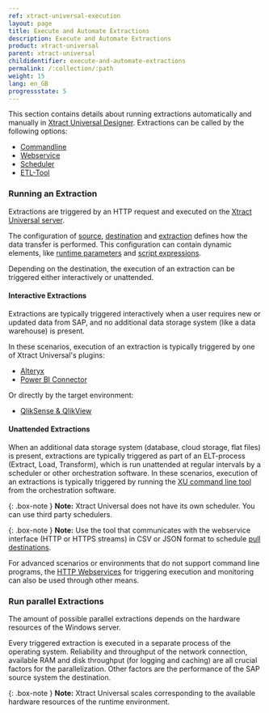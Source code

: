 ```yaml
---
ref: xtract-universal-execution
layout: page
title: Execute and Automate Extractions
description: Execute and Automate Extractions
product: xtract-universal
parent: xtract-universal
childidentifier: execute-and-automate-extractions
permalink: /:collection/:path
weight: 15
lang: en_GB
progressstate: 5
---
```

This section contains details about running extractions automatically and manually in [Xtract Universal Designer](./getting-started/run-an-extraction). Extractions can be called by the following options:
- [Commandline](./execute-and-automate-extractions/call-via-commandline)
- [Webservice](./execute-and-automate-extractions/call-via-webservice) 
- [Scheduler](./execute-and-automate-extractions/call-via-scheduler)
- [ETL-Tool](./execute-and-automate-extractions/call-via-etl)

### Running an Extraction

Extractions are triggered by an HTTP request and executed on the [Xtract Universal server](./server#run-extraction-on-the-server).

The configuration of [source](./introduction/sap-connection#creating-an-sap-connection), [destination](./xu-destinations/managing-destinations) and [extraction](./getting-started/define-a-table-extraction#creating-an-extraction) defines how the data transfer is performed. 
This configuration can contain dynamic elements, like [runtime parameters](../execute-and-automate-extractions/extraction-parameters) and [script expressions](../advanced-techniques/script-expressions#using-script-expressions-as-selection-parameters-for-extractions).

Depending on the destination, the execution of an extraction can be triggered either interactively or unattended.

#### Interactive Extractions

Extractions are typically triggered interactively when a user requires new or updated data from SAP, and no additional data storage system (like a data warehouse) is present.

In these scenarios, execution of an extraction is typically triggered by one of Xtract Universal's plugins:
- [Alteryx](./destinations/alteryx)
- [Power BI Connector](./destinations/Power-BI-Connector)

Or directly by the target environment:
- [QlikSense & QlikView](./destinations/qliksense-qlikview)

#### Unattended Extractions

When an additional data storage system (database, cloud storage, flat files) is present, extractions are typically triggered as part of an ELT-process (Extract, Load, Transform), which is run unattended at regular intervals by a scheduler or other orchestration software.
In these scenarios, execution of an extractions is typically triggered by running the [XU command line tool](./execute-and-automate-extractions/call-via-commandline) from the orchestration software. 

{: .box-note }
**Note:** Xtract Universal does not have its own scheduler. You can use third party schedulers. 

{: .box-note }
**Note:** Use the tool that communicates with the webservice interface (HTTP or HTTPS streams) in CSV or JSON format to schedule [pull destinations](./destinations#pull-and-push-destinations).

For advanced scenarios or environments that do not support command line programs, the [HTTP Webservices](./execute-and-automate-extractions/call-via-webservice) for triggering execution and monitoring can also be used through other means.


### Run parallel Extractions
The amount of possible parallel extractions depends on the hardware resources of the Windows server. 

Every triggered extraction is executed in a separate process of the operating system.
Reliability and throughput of the network connection, available RAM and disk throughput (for logging and caching) are all crucial factors for the parallelization.
Other factors are the performance of the SAP source system the destination.


{: .box-note }
**Note:** Xtract Universal scales corresponding to the available hardware resources of the runtime environment.
